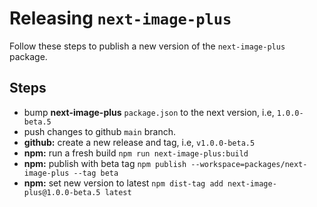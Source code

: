 # Releasing `next-image-plus`

Follow these steps to publish a new version of the `next-image-plus` package.

## Steps

- bump **next-image-plus** `package.json` to the next version, i.e, `1.0.0-beta.5`
- push changes to github `main` branch.
- **github:** create a new release and tag, i.e, `v1.0.0-beta.5`
- **npm:** run a fresh build `npm run next-image-plus:build`
- **npm:** publish with beta tag `npm publish --workspace=packages/next-image-plus --tag beta`
- **npm:** set new version to latest `npm dist-tag add next-image-plus@1.0.0-beta.5 latest`
